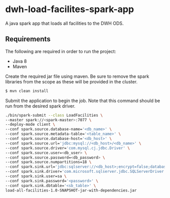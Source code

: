 # dwh-load-facilites-spark-app
A java spark app that loads all facilities to the DWH ODS.

##  Requirements
The following are required in order to run the project:

- Java 8
- Maven

Create the required jar file using maven.
Be sure to remove the spark libraries from the scope as these will be provided in the cluster.

```bash
$ mvn clean install
```

Submit the application to begin the job. Note that this command should be run from the desired spark driver.

```bash
./bin/spark-submit --class LoadFacilities \
--master spark://<spark-master>:7077 \
--deploy-mode client \
--conf spark.source.database-name='<db_name>' \
--conf spark.source.metadata-table='<table_name>' \
--conf spark.source.database-host='<db_host>' \
--conf spark.source.url='jdbc:mysql://<db_host>/<db_name>' \
--conf spark.source.driver='com.mysql.cj.jdbc.Driver' \
--conf spark.source.user=<db_user> \
--conf spark.source.password=<db_password> \
--conf spark.source.numpartitions=18 \
--conf spark.sink.url='jdbc:sqlserver://<db_host>;encrypt=false;databaseName=<db_name>' \
--conf spark.sink.driver='com.microsoft.sqlserver.jdbc.SQLServerDriver' \
--conf spark.sink.user=sa \
--conf spark.sink.password='<password>' \
--conf spark.sink.dbtable='<sb_table>' \
load-all-facilities-1.0-SNAPSHOT-jar-with-dependencies.jar
```